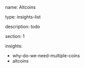 name: Altcoins

type: insights-list

description: todo

section: 1

insights:
 - why-do-we-need-multiple-coins
 - altcoins

